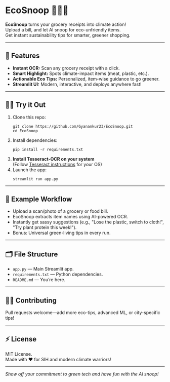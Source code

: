 # EcoSnoop 🕵️‍♂️🌱

**EcoSnoop** turns your grocery receipts into climate action!  
Upload a bill, and let AI snoop for eco-unfriendly items.  
Get instant sustainability tips for smarter, greener shopping.

---

## 🚀 Features

- **Instant OCR:** Scan any grocery receipt with a click.
- **Smart Highlight:** Spots climate-impact items (meat, plastic, etc.).
- **Actionable Eco Tips:** Personalized, item-wise guidance to go greener.
- **Streamlit UI:** Modern, interactive, and deploys anywhere fast!

---

## 🧑‍💻 Try it Out

1. Clone this repo:
    ```
    git clone https://github.com/Gyanankur23/EcoSnoop.git
    cd EcoSnoop
    ```
2. Install dependencies:
    ```
    pip install -r requirements.txt
    ```
3. **Install Tesseract-OCR on your system**  
   (Follow [Tesseract instructions](https://github.com/tesseract-ocr/tesseract) for your OS)
4. Launch the app:
    ```
    streamlit run app.py
    ```

---

## 📸 Example Workflow

- Upload a scan/photo of a grocery or food bill.
- EcoSnoop extracts item names using AI-powered OCR.
- Instantly get sassy suggestions (e.g., "Lose the plastic, switch to cloth!", "Try plant protein this week!").
- Bonus: Universal green-living tips in every run.

---

## 🗂️ File Structure

- `app.py` — Main Streamlit app.
- `requirements.txt` — Python dependencies.
- `README.md` — You’re here.

---

## 👩‍💻 Contributing

Pull requests welcome—add more eco-tips, advanced ML, or city-specific tips!

---

## ⚡ License

MIT License.  
Made with ❤️ for SIH and modern climate warriors!

---

*Show off your commitment to green tech and have fun with the AI snoop!*
